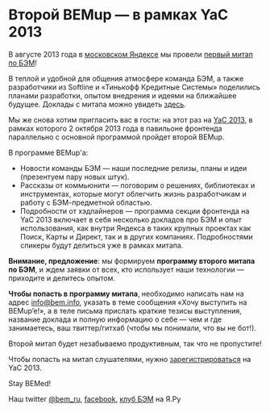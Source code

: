 # Второй BEMup — в рамках YaC 2013

В августе 2013 года в [московском Яндексе](http://company.yandex.ru/contacts/redrose/) мы провели [первый 
митап по БЭМ](http://ru.bem.info/blog/2013/08/bemup-promo/)! 

В теплой и удобной для общения атмосфере команда БЭМ, а также разработчики из Softline и «Тинькофф 
Кредитные Системы» поделились планами разработки, опытом внедрения и идеями на ближайшее будущее. Доклады с митапа можно 
увидеть [здесь](http://ru.bem.info/blog/2013/08/bemup-talks/). 

Мы же снова хотим пригласить вас в гости: на этот раз на [YaC 2013](http://events.yandex.ru/events/yac/2013/), в 
рамках которого 2 октября 2013 года в павильоне фронтенда параллельно с основной программой пройдет второй BEMup. 

В программе BEMup'a:
* Новости команды БЭМ — наши последние релизы, планы и идеи (презентуем пару новых штук).
* Рассказы от коммьюнити — поговорим о решениях, библиотеках и инструментах, 
которые могут облегчить жизнь разработчикам и работу с БЭМ-предметной областью.
* Подробности от хэдлайнеров — программа секции фронтенда на YaC 2013 включает в себя несколько докладов про БЭМ и опыт
использования, как внутри Яндекса в таких крупных проектах как Поиск, Карты и Директ, так и в других компаниях.
Подробностями спикеры будут делиться уже в рамках митапа.

**Внимание, предложение**: мы формируем **программу второго митапа по БЭМ**, и ждем заявки от всех, кто использует наши 
технологии — приходите и делитесь опытом.

**Чтобы попасть в программу митапа**, необходимо написать нам на адрес [info@bem.info](mailto:info@bem.info), указать
в теме сообщения «Хочу выступить на BEMup’e!», а в теле письма прислать краткие тезисы выступления, название доклада
и полную информацию о себе — чем и где занимаетесь, ваш твиттер/гитхаб (чтобы мы понимали, что вы не бот!).

Второй митап будет незабываемо продуктивным, так что не пропустите! 

Чтобы попасть на митап слушателями, нужно [зарегистрироваться](http://events.yandex.ru/events/yac/2013/register/) на YaC 2013.

Stay BEMed!

Наш twitter [@bem_ru](http://bit.ly/ru-twi), [facebook](http://bit.ly/fb-bem), [клуб БЭМ](http://clubs.ya.ru/bem/) на Я.Ру
